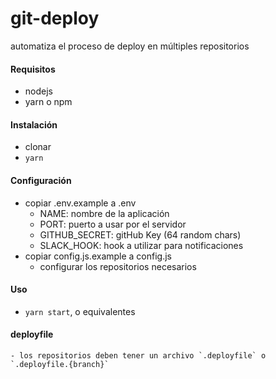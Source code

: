 # git-deploy

automatiza el proceso de deploy en múltiples repositorios

#### Requisitos
- nodejs
- yarn o npm

#### Instalación
- clonar
- `yarn`

#### Configuración
- copiar .env.example a .env
    - NAME: nombre de la aplicación
    - PORT: puerto a usar por el servidor
    - GITHUB_SECRET: gitHub Key (64 random chars)
    - SLACK_HOOK: hook a utilizar para notificaciones
- copiar config.js.example a config.js
    - configurar los repositorios necesarios

#### Uso
- `yarn start`, o equivalentes


#### deployfile
    - los repositorios deben tener un archivo `.deployfile` o `.deployfile.{branch}`
